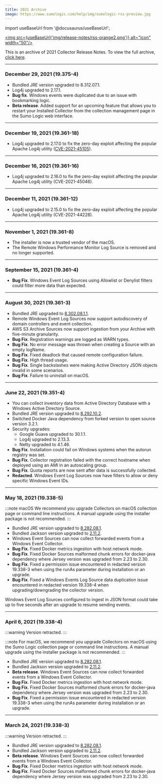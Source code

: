 ```yaml
---
title: 2021 Archive
image: https://www.sumologic.com/help/img/sumologic-rss-preview.jpg
---
```


import useBaseUrl from '@docusaurus/useBaseUrl';

<a href="https://help.sumologic.com/release-notes-collector/rss.xml"><img src={useBaseUrl('img/release-notes/rss-orange2.png')} alt="icon" width="50"/></a>

This is an archive of 2021 Collector Release Notes. To view the full archive, [click here](/release-notes-collector/archive).

<!--truncate-->

---
### December 29, 2021 (19.375-4)
* Bundled JRE version upgraded to 8.312.07.1.
* Log4j upgraded to 2.17.1.
* **Bug fix**. Windows events were duplicated due to an issue with bookmarking logic.
* **Beta release**. Added support for an upcoming feature that allows you to restart your Installed Collector from the collection management page in the Sumo Logic web interface.

---
### December 19, 2021 (19.361-18)
* Log4j upgraded to 2.17.0 to fix the zero-day exploit affecting the popular Apache Log4j utility ([CVE-2021-45105](https://github.com/advisories/GHSA-p6xc-xr62-6r2g)).

---
### December 16, 2021 (19.361-16)
* Log4j upgraded to 2.16.0 to fix the zero-day exploit affecting the popular Apache Log4j utility (CVE-2021-45046).

---
### December 11, 2021 (19.361-12)
* Log4j upgraded to 2.15.0 to fix the zero-day exploit affecting the popular Apache Log4j utility (CVE-2021-44228).

---
### November 1, 2021 (19.361-8)

* The installer is now a trusted vendor of the macOS.
* The Remote Windows Performance Monitor Log Source is removed and no longer supported.

---
### September 15, 2021 (19.361-4)
* **Bug Fix**. Windows Event Log Sources using Allowlist or Denylist filters could filter more data than expected.

---
### August 30, 2021 (19.361-3)
* Bundled JRE upgraded to [8.302.08.1.1](https://github.com/corretto/corretto-8/releases/tag/8.302.08.1).
* Remote Windows Event Log Sources now support autodiscovery of domain controllers and event collection.
* AWS S3 Archive Sources now support ingestion from your Archive with five-minute granularity.
* **Bug Fix**. Registration warnings are logged as WARN types.
* **Bug Fix**. No error message was thrown when creating a Source with an empty logName.
* **Bug Fix**. Fixed deadlock that caused remote configuration failure.
* **Bug Fix**. High thread usage.
* **Bug Fix**. Single backslashes were making Active Directory JSON objects invalid in some scenarios.
* **Bug Fix**. Failure to uninstall on macOS.

---
### June 22, 2021 (19.351-4)
* You can collect inventory data from Active Directory Database with a Windows Active Directory Source.
* Bundled JRE version upgraded to [8.292.10.2](https://github.com/corretto/corretto-8/releases/tag/8.292.10.2).
* Switched Docker Java dependency from forked version to open source version 3.2.1.
* Security upgrades:
    * Google Guava upgraded to 30.1.1.
    * Log4j upgraded to 2.13.3.
    * Netty upgraded to 4.1.46.
* **Bug Fix**. Installation could fail on Windows systems when the autorun registry was set.
* **Bug Fix**. Collector registration failed with the correct hostname when deployed using an AMI in an autoscaling group.
* **Bug Fix**. Quota reports are now sent after data is successfully collected.
* **Redacted**. Windows Event Log Sources now have filters to allow or deny specific Windows Event IDs.

---
### May 18, 2021 (19.338-5)

:::note macOS
We recommend you upgrade Collectors on macOS collection page or command line instructions. A manual upgrade using the installer package is not recommended.
:::

* Bundled JRE version upgraded to [8.282.08.1](https://github.com/corretto/corretto-8/releases/tag/8.282.08.1).
* Bundled Jackson version upgraded to [2.11.2](https://mvnrepository.com/artifact/com.fasterxml.jackson.core/jackson-databind/2.11.2).
* Windows Event Sources can now collect forwarded events from a Windows Event Collector.
* **Bug Fix**. Fixed Docker metrics ingestion with host network mode.
* **Bug Fix**. Fixed Docker Sources malformed chunk errors for docker-java dependency where Jersey version was upgraded from 2.23 to 2.30.
* **Bug Fix**. Fixed a permission issue encountered in redacted version 19.338-3 when using the runAs parameter during installation or an upgrade.
* **Bug Fix**. Fixed a Windows Events Log Source data duplication issue encountered in redacted version 19.338-4 when upgrading/downgrading the collector version.

Windows Event Log Sources configured to ingest in JSON format could take up to five seconds after an upgrade to resume sending events.

---
### April 6, 2021 (19.338-4)

:::warning
Version retracted.
:::

:::note
For macOS, we recommend you upgrade Collectors on macOS using the Sumo Logic collection page or command line instructions. A manual upgrade using the installer package is not recommended.
:::

* Bundled JRE version upgraded to [8.282.08.1](https://github.com/corretto/corretto-8/releases/tag/8.282.08.1).
* Bundled Jackson version upgraded to [2.11.2](https://mvnrepository.com/artifact/com.fasterxml.jackson.core/jackson-databind/2.11.2).
* **Beta release**. Windows Event Sources can now collect forwarded events from a Windows Event Collector.
* **Bug Fix**. Fixed Docker metrics ingestion with host network mode.
* **Bug Fix**. Fixed Docker Sources malformed chunk errors for docker-java dependency where Jersey version was upgraded from 2.23 to 2.30.
* **Bug Fix**. Fixed a permission issue encountered in redacted version 19.338-3 when using the runAs parameter during installation or an upgrade.

---
### March 24, 2021 (19.338-3)

:::warning
Version retracted.
:::

* Bundled JRE version upgraded to [8.282.08.1](https://github.com/corretto/corretto-8/releases/tag/8.282.08.1).
* Bundled Jackson version upgraded to [2.11.2](https://mvnrepository.com/artifact/com.fasterxml.jackson.core/jackson-databind/2.11.2).
* **Beta release**. Windows Event Sources can now collect forwarded events from a Windows Event Collector.
* **Bug Fix**. Fixed Docker metrics ingestion with host network mode.
* **Bug Fix**. Fixed Docker Sources malformed chunk errors for docker-java dependency where Jersey version was upgraded from 2.23 to 2.30.

